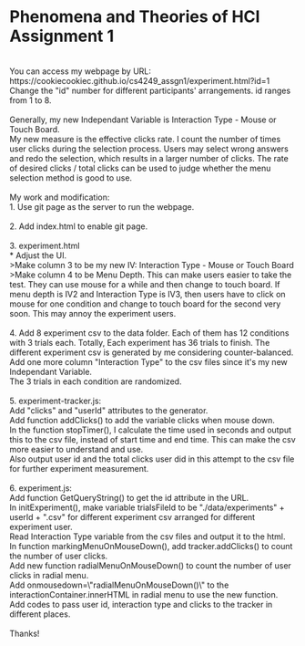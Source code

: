 # Phenomena and Theories of HCI Assignment 1</br>
</br>
You can access my webpage by URL:</br>
https://cookiecookiec.github.io/cs4249_assgn1/experiment.html?id=1</br>
Change the "id" number for different participants' arrangements. id ranges from 1 to 8.</br>
</br>
Generally, my new Independant Variable is Interaction Type - Mouse or Touch Board.</br>
My new measure is the effective clicks rate. I count the number of times user clicks during the selection process. Users may select wrong answers and redo the selection, which results in a larger number of clicks. The rate of desired clicks / total clicks can be used to judge whether the menu selection method is good to use.</br>
</br>
My work and modification:</br>
1. Use git page as the server to run the webpage.</br>
</br>
2. Add index.html to enable git page.</br>
</br>
3. experiment.html</br>
 * Adjust the UI.</br>
>Make column 3 to be my new IV: Interaction Type - Mouse or Touch Board</br>
>Make column 4 to be Menu Depth. This can make users easier to take the test. They can use mouse for a while and then change to touch board. If menu depth is IV2 and Interaction Type is IV3, then users have to click on mouse for one condition and change to touch board for the second very soon. This may annoy the experiment users.</br>
    </br>
4. Add 8 experiment csv to the data folder. Each of them has 12 conditions with 3 trials each. Totally, Each experiment has 36 trials to finish. The different experiment csv is generated by me considering counter-balanced.</br>
    Add one more column "Interaction Type" to the csv files since it's my new Independant Variable.</br>
    The 3 trials in each condition are randomized.</br>
</br>
5. experiment-tracker.js:</br>
    Add "clicks" and "userId" attributes to the generator.</br>
    Add function addClicks() to add the variable clicks when mouse down.</br>
    In the function stopTimer(), I calculate the time used in seconds and output this to the csv file, instead of start time and end time. This can make the csv more easier to understand and use.</br>
    Also output user id and the total clicks user did in this attempt to the csv file for further experiment measurement.</br>
    </br>
6. experiment.js:</br>
    Add function GetQueryString() to get the id attribute in the URL.</br>
    In initExperiment(), make variable trialsFileId to be "./data/experiments" + userId + ".csv" for different experiment csv arranged for different experiment user.</br>
    Read Interaction Type variable from the csv files and output it to the html.</br>
    In function markingMenuOnMouseDown(), add tracker.addClicks() to count the number of user clicks.</br>
    Add new function radialMenuOnMouseDown() to count the number of user clicks in radial menu.</br>
    Add onmousedown=\"radialMenuOnMouseDown()\" to the interactionContainer.innerHTML in radial menu to use the new function.</br>
    Add codes to pass user id, interaction type and clicks to the tracker in different places.</br>
    </br>
Thanks!</br>
